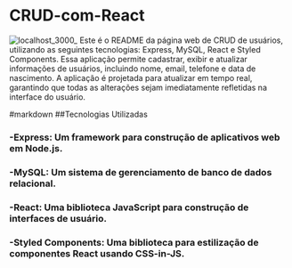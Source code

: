 # CRUD-com-React
![localhost_3000_](https://github.com/Linolonil/CRUD-com-React/assets/109708821/5b58b5fa-cb52-4414-8376-e57c12d8d60d)
Este é o README da página web de CRUD de usuários, utilizando as seguintes tecnologias: Express, MySQL, React e Styled Components. Essa aplicação permite cadastrar, exibir e atualizar informações de usuários, incluindo nome, email, telefone e data de nascimento. A aplicação é projetada para atualizar em tempo real, garantindo que todas as alterações sejam imediatamente refletidas na interface do usuário.

#markdown
##Tecnologias Utilizadas
### -Express: Um framework para construção de aplicativos web em Node.js.

### -MySQL: Um sistema de gerenciamento de banco de dados relacional.

### -React: Uma biblioteca JavaScript para construção de interfaces de usuário.

### -Styled Components: Uma biblioteca para estilização de componentes React usando CSS-in-JS.
